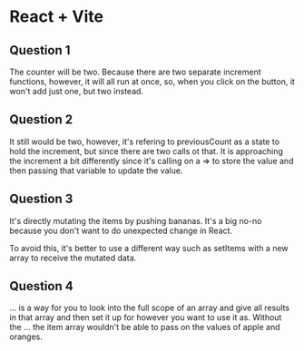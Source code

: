 # React + Vite

## Question 1

The counter will be two. Because there are two separate increment functions, however, it will all run at once, so, when you click on the button, it won't add just one, but two instead.

## Question 2

It still would be two, however, it's refering to previousCount as a state to hold the increment, but since there are two calls ot that. It is approaching the increment a bit differently since it's calling on a => to store the value and then passing that variable to update the value. 

## Question 3

It's directly mutating the items by pushing bananas. It's a big no-no because you don't want to do unexpected change in React. 

To avoid this, it's better to use a different way such as setItems with a new array to receive the mutated data.

## Question 4

... is a way for you to look into the full scope of an array and give all results in that array and then set it up for however you want to use it as. Without the ... the item array wouldn't be able to pass on the values of apple and oranges.